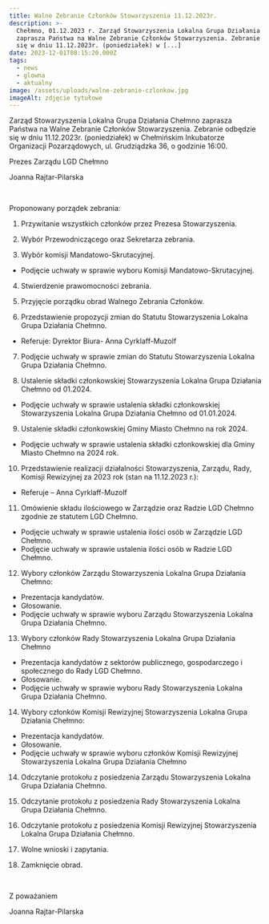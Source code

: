 ```yaml
---
title: Walne Zebranie Członków Stowarzyszenia 11.12.2023r.
description: >-
  Chełmno, 01.12.2023 r. Zarząd Stowarzyszenia Lokalna Grupa Działania Chełmno
  zaprasza Państwa na Walne Zebranie Członków Stowarzyszenia. Zebranie odbędzie
  się w dniu 11.12.2023r. (poniedziałek) w [...]
date: 2023-12-01T08:15:20.000Z
tags:
  - news
  - glowna
  - aktualny
image: /assets/uploads/walne-zebranie-czlonkow.jpg
imageAlt: zdjęcie tytułowe
---
```

Zarząd Stowarzyszenia Lokalna Grupa Działania Chełmno zaprasza Państwa na Walne Zebranie Członków Stowarzyszenia. Zebranie odbędzie się w dniu 11.12.2023r. (poniedziałek) w Chełmińskim Inkubatorze Organizacji Pozarządowych, ul. Grudziądzka 36, o godzinie 16:00.



Prezes Zarządu LGD Chełmno



Joanna Rajtar-Pilarska

<br>

Proponowany porządek zebrania:

1. Przywitanie wszystkich członków przez Prezesa Stowarzyszenia.

2. Wybór Przewodniczącego oraz Sekretarza zebrania.

3. Wybór komisji Mandatowo-Skrutacyjnej.

* Podjęcie uchwały w sprawie wyboru Komisji Mandatowo-Skrutacyjnej.

4. Stwierdzenie prawomocności zebrania.

5. Przyjęcie porządku obrad Walnego Zebrania Członków.

6. Przedstawienie propozycji zmian do Statutu Stowarzyszenia Lokalna Grupa Działania Chełmno.

* Referuje: Dyrektor Biura- Anna Cyrklaff-Muzolf

7. Podjęcie uchwały w sprawie zmian do Statutu Stowarzyszenia Lokalna Grupa Działania Chełmno.

8. Ustalenie składki członkowskiej Stowarzyszenia Lokalna Grupa Działania Chełmno od 01.2024.

* Podjęcie uchwały w sprawie ustalenia składki członkowskiej Stowarzyszenia Lokalna Grupa Działania Chełmno od 01.01.2024.

9. Ustalenie składki członkowskiej Gminy Miasto Chełmno na rok 2024.

* Podjęcie uchwały w sprawie ustalenia składki członkowskiej dla Gminy Miasto Chełmno na 2024 rok.

10. Przedstawienie realizacji działalności Stowarzyszenia, Zarządu, Rady, Komisji Rewizyjnej za 2023 rok (stan na 11.12.2023 r.):

* Referuje – Anna Cyrklaff-Muzolf

11. Omówienie składu ilościowego w Zarządzie oraz Radzie LGD Chełmno zgodnie ze statutem LGD Chełmno.

* Podjęcie uchwały w sprawie ustalenia ilości osób w Zarządzie LGD Chełmno.
* Podjęcie uchwały w sprawie ustalenia ilości osób w Radzie LGD Chełmno.

12. Wybory członków Zarządu Stowarzyszenia Lokalna Grupa Działania Chełmno:

* Prezentacja kandydatów.
* Głosowanie.
* Podjęcie uchwały w sprawie wyboru Zarządu Stowarzyszenia Lokalna Grupa Działania Chełmno.

13. Wybory członków Rady Stowarzyszenia Lokalna Grupa Działania Chełmno

* Prezentacja kandydatów z sektorów publicznego, gospodarczego i społecznego do Rady LGD Chełmno.
* Głosowanie.
* Podjęcie uchwały w sprawie wyboru Rady Stowarzyszenia Lokalna Grupa Działania Chełmno.

14. Wybory członków Komisji Rewizyjnej Stowarzyszenia Lokalna Grupa Działania Chełmno:

* Prezentacja kandydatów.
* Głosowanie.
* Podjęcie uchwały w sprawie wyboru członków Komisji Rewizyjnej Stowarzyszenia Lokalna Grupa Działania Chełmno

14. Odczytanie protokołu z posiedzenia Zarządu Stowarzyszenia Lokalna Grupa Działania Chełmno.

15. Odczytanie protokołu z posiedzenia Rady Stowarzyszenia Lokalna Grupa Działania Chełmno.

16. Odczytanie protokołu z posiedzenia Komisji Rewizyjnej Stowarzyszenia Lokalna Grupa Działania Chełmno.

17. Wolne wnioski i zapytania.

18. Zamknięcie obrad.

<br>



Z poważaniem



Joanna Rajtar-Pilarska
